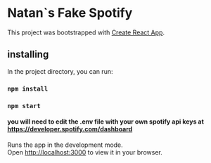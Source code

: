 # Natan`s Fake Spotify

This project was bootstrapped with [Create React App](https://github.com/facebook/create-react-app).

## installing

In the project directory, you can run:

### `npm install`

### `npm start`

#### you will need to edit the .env file with your own spotify api keys at https://developer.spotify.com/dashboard

Runs the app in the development mode.\
Open [http://localhost:3000](http://localhost:3000) to view it in your browser.
